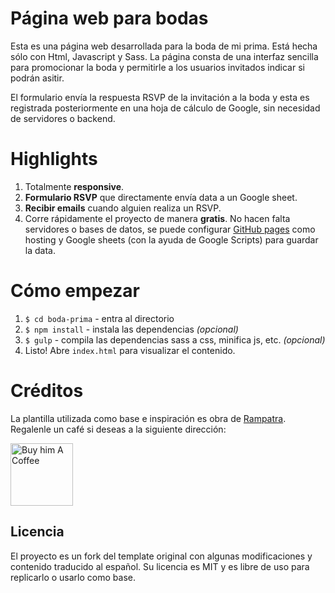 # Página web para bodas
Esta es una página web desarrollada para la boda de mi prima. Está hecha sólo con Html, Javascript y Sass.
La página consta de una interfaz sencilla para promocionar la boda y permitirle a los usuarios invitados indicar si podrán asitir.

El formulario envía la respuesta RSVP de la invitación a la boda y esta es registrada posteriormente en una hoja de cálculo de Google, sin necesidad de servidores o backend.

# Highlights
1. Totalmente __responsive__.
2. __Formulario RSVP__ que directamente envía data a un Google sheet.
3. __Recibir emails__ cuando alguien realiza un RSVP.
4. Corre rápidamente el proyecto de manera __gratis__. No hacen falta servidores o bases de datos, se puede configurar 
 [GitHub pages](https://pages.github.com/) como hosting  y Google sheets (con la ayuda de Google Scripts) para guardar la data.

# Cómo empezar
1. `$ cd boda-prima` - entra al directorio
2. `$ npm install` - instala las dependencias _(opcional)_
3. `$ gulp` - compila las dependencias sass a css, minifica js, etc. _(opcional)_
4. Listo! Abre `index.html` para visualizar el contenido.

# Créditos
La plantilla utilizada como base e inspiración es obra de [Rampatra](https://github.com/rampatra/).
Regalenle un café si deseas a la siguiente dirección:
<div style="display: block; margin-left: auto;
  margin-right: auto;">
<a style="display: block; margin-left: auto;
  margin-right: auto;" href="https://www.buymeacoffee.com/rampatra" target="_blank"><img src="https://github.com/JotaRaffalli/boda-prima/blob/master/547e1ec63ede3d7b9bb9a2410860c90886ced997.png" alt="Buy him A Coffee" width="100" ></a>
 </div>

## Licencia
El proyecto es un fork del template original con algunas modificaciones y contenido traducido al español.
Su licencia es MIT y es libre de uso para replicarlo o usarlo como base.

